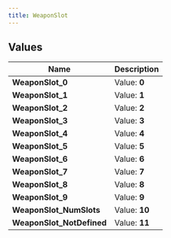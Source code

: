 ```yaml
---
title: WeaponSlot
---
```


## Values

| Name | Description |
| ---- | ----------- |
| **WeaponSlot\_0** | Value: **0** |
| **WeaponSlot\_1** | Value: **1** |
| **WeaponSlot\_2** | Value: **2** |
| **WeaponSlot\_3** | Value: **3** |
| **WeaponSlot\_4** | Value: **4** |
| **WeaponSlot\_5** | Value: **5** |
| **WeaponSlot\_6** | Value: **6** |
| **WeaponSlot\_7** | Value: **7** |
| **WeaponSlot\_8** | Value: **8** |
| **WeaponSlot\_9** | Value: **9** |
| **WeaponSlot\_NumSlots** | Value: **10** |
| **WeaponSlot\_NotDefined** | Value: **11** |

